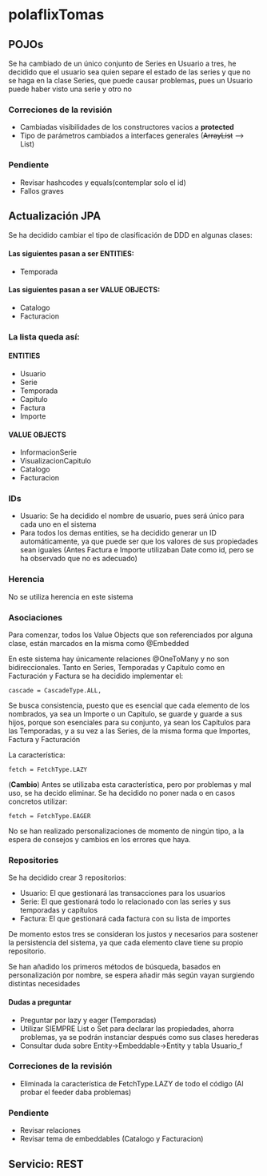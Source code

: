# polaflixTomas

## POJOs

Se ha cambiado de un único conjunto de Series en Usuario a tres, he decidido que el usuario sea quien separe el estado de las series y que no se haga en la clase Series, que puede causar problemas, pues un Usuario puede haber visto una serie y otro no

### Correciones de la revisión

- Cambiadas visibilidades de los constructores vacios a **protected**
- Tipo de parámetros cambiados a interfaces generales (~~ArrayList~~ --> List)

### Pendiente

- Revisar hashcodes y equals(contemplar solo el id)
- Fallos graves

## Actualización JPA

Se ha decidido cambiar el tipo de clasificación de DDD en algunas clases:

#### Las siguientes pasan a ser ENTITIES:

- Temporada

#### Las siguientes pasan a ser VALUE OBJECTS:

- Catalogo
- Facturacion

### La lista queda así:

#### ENTITIES

- Usuario
- Serie
- Temporada
- Capitulo
- Factura
- Importe

#### VALUE OBJECTS

- InformacionSerie
- VisualizacionCapitulo
- Catalogo
- Facturacion

### IDs

- Usuario: Se ha decidido el nombre de usuario, pues será único para cada uno en el sistema
- Para todos los demas entities, se ha decidido generar un ID automáticamente, ya que puede ser que los valores de sus propiedades sean iguales (Antes Factura e Importe utilizaban Date como id, pero se ha observado que no es adecuado)

### Herencia

No se utiliza herencia en este sistema

### Asociaciones

Para comenzar, todos los Value Objects que son referenciados por alguna clase, están marcados en la misma como @Embedded

En este sistema hay únicamente relaciones @OneToMany y no son bidireccionales.
Tanto en Series, Temporadas y Capítulo como en Facturación y Factura se ha decidido implementar el:

```
cascade = CascadeType.ALL,
```

Se busca consistencia, puesto que es esencial que cada elemento de los nombrados, ya sea un Importe o un Capítulo, se guarde y guarde a sus hijos, porque son esenciales para su conjunto, ya sean los Capítulos para las Temporadas, y a su vez a las Series, de la misma forma que Importes, Factura y Facturación

La característica:

```
fetch = FetchType.LAZY
```

(**Cambio**) Antes se utilizaba esta característica, pero por problemas y mal uso, se ha decido eliminar. Se ha decidido no poner nada o en casos concretos utilizar:

```
fetch = FetchType.EAGER
```

No se han realizado personalizaciones de momento de ningún tipo, a la espera de consejos y cambios en los errores que haya.

### Repositories

Se ha decidido crear 3 repositorios:

- Usuario: El que gestionará las transacciones para los usuarios
- Serie: El que gestionará todo lo relacionado con las series y sus temporadas y capítulos
- Factura: El que gestionará cada factura con su lista de importes

De momento estos tres se consideran los justos y necesarios para sostener la persistencia del sistema, ya que cada elemento clave tiene su propio repositorio.

Se han añadido los primeros métodos de búsqueda, basados en personalización por nombre, se espera añadir más según vayan surgiendo distintas necesidades

#### Dudas a preguntar

- Preguntar por lazy y eager (Temporadas)
- Utilizar SIEMPRE List o Set para declarar las propiedades, ahorra problemas, ya se podrán instanciar después como sus clases herederas
- Consultar duda sobre Entity->Embeddable->Entity y tabla Usuario_f

### Correciones de la revisión

- Eliminada la característica de FetchType.LAZY de todo el código (Al probar el feeder daba problemas)

### Pendiente

- Revisar relaciones
- Revisar tema de embeddables (Catalogo y Facturacion)

## Servicio: REST
